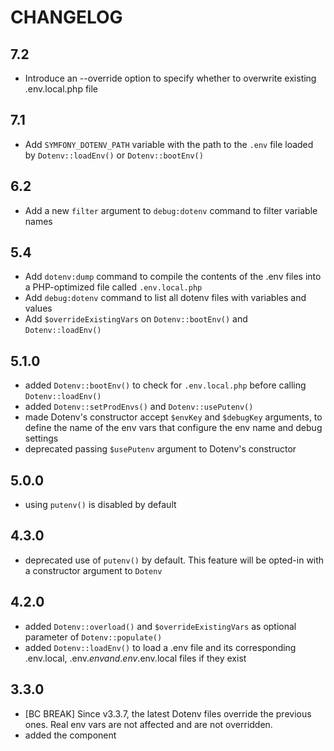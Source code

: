 CHANGELOG
=========

7.2
---

* Introduce an --override option to specify whether to overwrite existing .env.local.php file

7.1
---

 * Add `SYMFONY_DOTENV_PATH` variable with the path to the `.env` file loaded by `Dotenv::loadEnv()` or `Dotenv::bootEnv()`

6.2
---

 * Add a new `filter` argument to `debug:dotenv` command to filter variable names

5.4
---

 * Add `dotenv:dump` command to compile the contents of the .env files into a PHP-optimized file called `.env.local.php`
 * Add `debug:dotenv` command to list all dotenv files with variables and values
 * Add `$overrideExistingVars` on `Dotenv::bootEnv()` and `Dotenv::loadEnv()`

5.1.0
-----

 * added `Dotenv::bootEnv()` to check for `.env.local.php` before calling `Dotenv::loadEnv()`
 * added `Dotenv::setProdEnvs()` and `Dotenv::usePutenv()`
 * made Dotenv's constructor accept `$envKey` and `$debugKey` arguments, to define
   the name of the env vars that configure the env name and debug settings
 * deprecated passing `$usePutenv` argument to Dotenv's constructor

5.0.0
-----

 * using `putenv()` is disabled by default

4.3.0
-----

 * deprecated use of `putenv()` by default. This feature will be opted-in with a constructor argument to `Dotenv`

4.2.0
-----

 * added `Dotenv::overload()` and `$overrideExistingVars` as optional parameter of `Dotenv::populate()`
 * added `Dotenv::loadEnv()` to load a .env file and its corresponding .env.local, .env.$env and .env.$env.local files if they exist

3.3.0
-----

 * [BC BREAK] Since v3.3.7, the latest Dotenv files override the previous ones. Real env vars are not affected and are not overridden.
 * added the component
